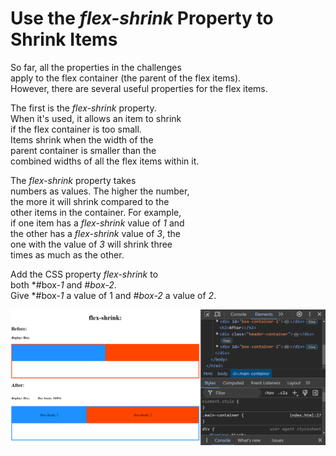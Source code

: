 ﻿# Use the *flex-shrink* Property to Shrink Items

So far, all the properties in the challenges   
apply to the flex container (the parent of the flex items).   
However, there are several useful properties for the flex items.  

The first is the *flex-shrink* property.   
When it's used, it allows an item to shrink   
if the flex container is too small.   
Items shrink when the width of the   
parent container is smaller than the   
combined widths of all the flex items within it.  

The *flex-shrink* property takes   
numbers as values. The higher the number,   
the more it will shrink compared to the   
other items in the container. For example,   
if one item has a *flex-shrink* value of *1* and     
the other has a *flex-shrink* value of *3*, the   
one with the value of *3* will shrink three   
times as much as the other.  

Add the CSS property *flex-shrink* to   
both *#box-*1* and *#box-2*.   
Give *#box-*1* a value of 1 and *#box-2* a value of *2*.  

![Use the *flex-shrink* Property to Shrink Items](https://github.com/AndriiKot/CSS__Flexbox__FreeCodeCamp/blob/main/__12__Use_the_flex-shrink_Property_to_Shrink_Items/imgs/bofore_and_after.png)